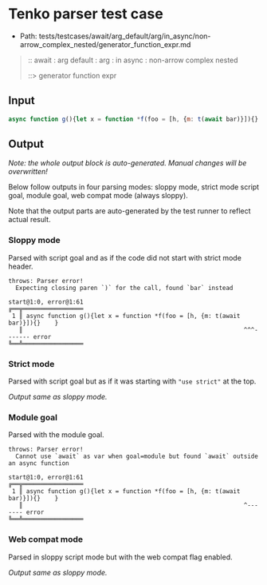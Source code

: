 # Tenko parser test case

- Path: tests/testcases/await/arg_default/arg/in_async/non-arrow_complex_nested/generator_function_expr.md

> :: await : arg default : arg : in async : non-arrow complex nested
>
> ::> generator function expr

## Input

`````js
async function g(){let x = function *f(foo = [h, {m: t(await bar)}]){}    }
`````

## Output

_Note: the whole output block is auto-generated. Manual changes will be overwritten!_

Below follow outputs in four parsing modes: sloppy mode, strict mode script goal, module goal, web compat mode (always sloppy).

Note that the output parts are auto-generated by the test runner to reflect actual result.

### Sloppy mode

Parsed with script goal and as if the code did not start with strict mode header.

`````
throws: Parser error!
  Expecting closing paren `)` for the call, found `bar` instead

start@1:0, error@1:61
╔══╦═════════════════
 1 ║ async function g(){let x = function *f(foo = [h, {m: t(await bar)}]){}    }
   ║                                                              ^^^------- error
╚══╩═════════════════

`````

### Strict mode

Parsed with script goal but as if it was starting with `"use strict"` at the top.

_Output same as sloppy mode._

### Module goal

Parsed with the module goal.

`````
throws: Parser error!
  Cannot use `await` as var when goal=module but found `await` outside an async function

start@1:0, error@1:61
╔══╦═════════════════
 1 ║ async function g(){let x = function *f(foo = [h, {m: t(await bar)}]){}    }
   ║                                                              ^------- error
╚══╩═════════════════

`````


### Web compat mode

Parsed in sloppy script mode but with the web compat flag enabled.

_Output same as sloppy mode._
